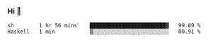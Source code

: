 ### Hi 👋

<!--START_SECTION:waka-->

```text
sh        1 hr 56 mins    ████████████████████████▓   99.09 %
Haskell   1 min           ▒░░░░░░░░░░░░░░░░░░░░░░░░   00.91 %
```

<!--END_SECTION:waka-->
